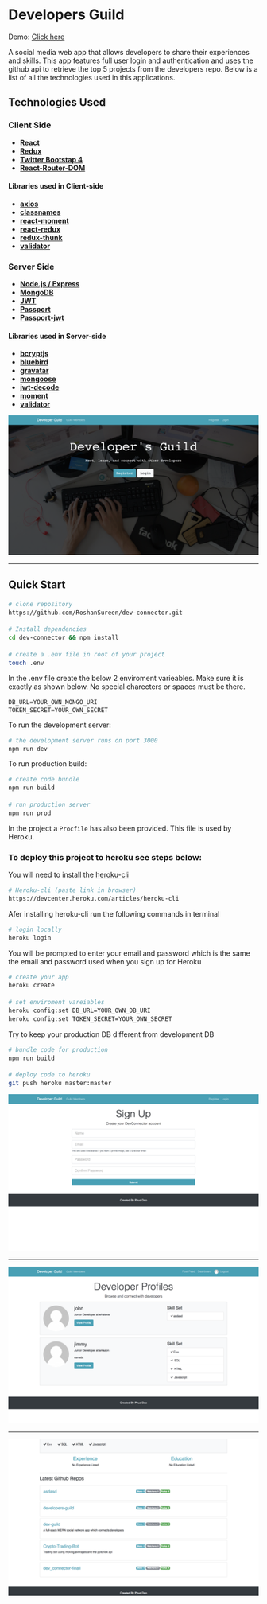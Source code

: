 # Developers Guild

Demo: <a href="https://stark-earth-96740.herokuapp.com/" target="_blank"> Click here</a>

A social media web app that allows developers to share their experiences and skills. This app features full user login and authentication and uses the github api to retrieve the top 5 projects from the developers repo. Below is a list of all the technologies used in this applications.

## Technologies Used

### Client Side

- **[React](https://github.com/facebook/react)**
- **[Redux](https://github.com/reactjs/redux)**
- **[Twitter Bootstap 4](https://github.com/twbs/bootstrap/tree/v4-dev)**
- **[React-Router-DOM](https://github.com/ReactTraining/react-router/tree/master/packages/react-router-dom)**

#### Libraries used in Client-side

-  **[axios](https://github.com/axios/axios)**
-  **[classnames](https://github.com/JedWatson/classnames)**
-  **[react-moment](https://github.com/headzoo/react-moment)**
-  **[react-redux](https://github.com/reduxjs/react-redux)**
-  **[redux-thunk](https://github.com/reduxjs/redux-thunk)**
-  **[validator](https://github.com/chriso/validator.js)**

### Server Side

-  **[Node.js / Express](https://github.com/expressjs/express)**
-  **[MongoDB](https://github.com/mongodb/mongo)**
-  **[JWT](https://github.com/auth0/node-jsonwebtoken)**
-  **[Passport](http://www.passportjs.org/)**
-  **[Passport-jwt](https://github.com/themikenicholson/passport-jwt)**

#### Libraries used in Server-side

-  **[bcryptjs](https://github.com/dcodeIO/bcrypt.js)**
-  **[bluebird](http://bluebirdjs.com/docs/getting-started.html)**
-  **[gravatar](https://github.com/emerleite/node-gravatar)**
-  **[mongoose](http://mongoosejs.com/)**
-  **[jwt-decode](https://github.com/auth0/jwt-decode)**
-  **[moment](https://momentjs.com/)**
-  **[validator](https://github.com/chriso/validator.js)**




<img src="screenshots/homepage.jpg">

---

## Quick Start

```bash
# clone repository
https://github.com/RoshanSureen/dev-connector.git

# Install dependencies
cd dev-connector && npm install

# create a .env file in root of your project
touch .env
```

In the .env file create the below 2 enviroment varieables. Make sure it is exactly as shown below. No special charecters or spaces must be there.

```
DB_URL=YOUR_OWN_MONGO_URI
TOKEN_SECRET=YOUR_OWN_SECRET
```

To run the development server:

```bash
# the development server runs on port 3000
npm run dev
```
To run production build:

```bash
# create code bundle
npm run build

# run production server
npm run prod
```

In the project a `Procfile` has also been provided. This file is used by Heroku.

### To deploy this project to heroku see steps below:

You will need to install the [heroku-cli](https://devcenter.heroku.com/articles/heroku-cli)

```bash
# Heroku-cli (paste link in browser)
https://devcenter.heroku.com/articles/heroku-cli
```

Afer installing heroku-cli run the following commands in terminal

```bash
# login locally
heroku login
```

You will be prompted to enter your email and password which is the same the email and password used when you sign up for Heroku

```bash
# create your app
heroku create

# set enviroment vareiables
heroku config:set DB_URL=YOUR_OWN_DB_URI
heroku config:set TOKEN_SECRET=YOUR_OWN_SECRET
```

Try to keep your production DB different from development DB

```bash
# bundle code for production
npm run build

# deploy code to heroku
git push heroku master:master
```

<img src="screenshots/signup.jpg">

---

<img src="screenshots/users.png">

---

<img src="screenshots/github.png">
